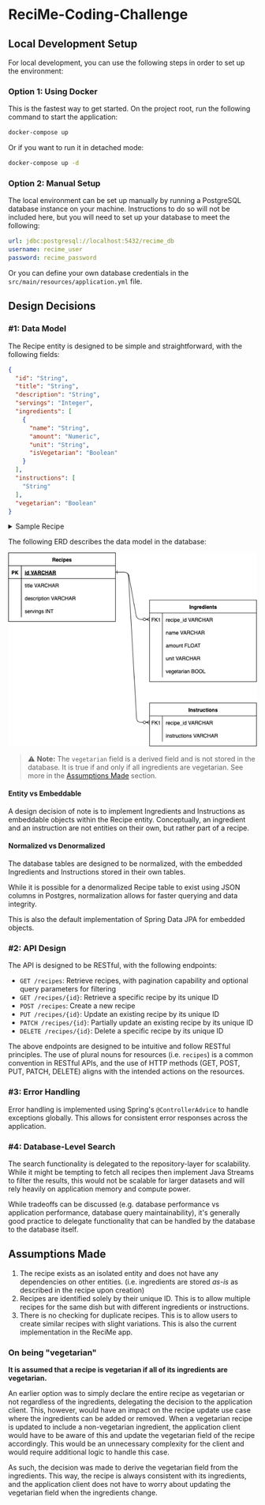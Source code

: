 # ReciMe-Coding-Challenge

## Local Development Setup
For local development, you can use the following steps in order to set up the environment:

### Option 1: Using Docker
This is the fastest way to get started. On the project root, run the following command to start the application:

```bash
docker-compose up
```

Or if you want to run it in detached mode:

```bash
docker-compose up -d
```

### Option 2: Manual Setup
The local environment can be set up manually by running a PostgreSQL database instance on your machine. Instructions to 
do so will not be included here, but you will need to set up your database to meet the following:

```yaml
url: jdbc:postgresql://localhost:5432/recime_db
username: recime_user
password: recime_password
```

Or you can define your own database credentials in the `src/main/resources/application.yml` file.

## Design Decisions

### #1: Data Model
The Recipe entity is designed to be simple and straightforward, with the following fields:
```json
{
  "id": "String", 
  "title": "String",
  "description": "String",
  "servings": "Integer",
  "ingredients": [
    {
      "name": "String",
      "amount": "Numeric",
      "unit": "String",
      "isVegetarian": "Boolean"
    }
  ],
  "instructions": [
    "String"
  ],
  "vegetarian": "Boolean"
}
```

<details><summary>Sample Recipe</summary>
<pre>
{
    "id": "809389cf-8785-4956-ab79-53b66b911f4f",
    "title": "Pork Adobo",
    "description": "The classic Filipino dish",
    "ingredients": [
        {
            "amount": 1.0,
            "unit": "kg",
            "name": "pork belly",
            "vegetarian": false
        },
        {
            "amount": 2.0,
            "unit": "clove",
            "name": "garlic",
            "vegetarian": true
        },
        {
            "amount": 5.0,
            "unit": null,
            "name": "bay leaf",
            "vegetarian": true
        },
        {
            "amount": 4.0,
            "unit": "tbsp",
            "name": "vinegar",
            "vegetarian": true
        },
        {
            "amount": 0.5,
            "unit": "cup",
            "name": "soy sauce",
            "vegetarian": true
        },
        {
            "amount": 1.0,
            "unit": "tbsp",
            "name": "peppercorn",
            "vegetarian": true
        },
        {
            "amount": 2.0,
            "unit": "cup",
            "name": "water",
            "vegetarian": true
        }
    ],
    "instructions": [
        "Tenderize the pork",
        "Add soy sauce",
        "Add vinegar",
        "Let it all boil for 30 hours"
    ],
    "servings": 1,
    "vegetarian": false
}
</pre>
</details>

The following ERD describes the data model in the database:

![Diagram](docs/diagrams/ERD.png)

> ⚠️ **Note:** The `vegetarian` field is a derived field and is not stored in the database. It is true if and only if 
> all ingredients are vegetarian. See more in the [Assumptions Made](#assumptions-made) section.

#### Entity vs Embeddable

A design decision of note is to implement Ingredients and Instructions as embeddable objects within the Recipe entity. 
Conceptually, an ingredient and an instruction are not entities on their own, but rather part of a recipe.

#### Normalized vs Denormalized

The database tables are designed to be normalized, with the embedded Ingredients and Instructions stored in their own 
tables.

While it is possible for a denormalized Recipe table to exist using JSON columns in Postgres, normalization allows for 
faster querying and data integrity.

This is also the default implementation of Spring Data JPA for embedded objects.

### #2: API Design
The API is designed to be RESTful, with the following endpoints:
- `GET /recipes`: Retrieve recipes, with pagination capability and optional query parameters for filtering
- `GET /recipes/{id}`: Retrieve a specific recipe by its unique ID
- `POST /recipes`: Create a new recipe
- `PUT /recipes/{id}`: Update an existing recipe by its unique ID
- `PATCH /recipes/{id}`: Partially update an existing recipe by its unique ID
- `DELETE /recipes/{id}`: Delete a specific recipe by its unique ID

The above endpoints are designed to be intuitive and follow RESTful principles. The use of plural nouns for resources 
(i.e. `recipes`) is a common convention in RESTful APIs, and the use of HTTP methods (GET, POST, PUT, PATCH, DELETE) 
aligns with the intended actions on the resources.

### #3: Error Handling
Error handling is implemented using Spring's `@ControllerAdvice` to handle exceptions globally. This allows for 
consistent error responses across the application.

### #4: Database-Level Search
The search functionality is delegated to the repository-layer for scalability. While it might be tempting to fetch all 
recipes then implement Java Streams to filter the results, this would not be scalable for larger datasets and will 
rely heavily on application memory and compute power.

While tradeoffs can be discussed (e.g. database performance vs application performance, database query maintainability), 
it's generally good practice to delegate functionality that can be handled by the database to the database itself.

## Assumptions Made
1. The recipe exists as an isolated entity and does not have any dependencies on other entities. (i.e. ingredients are 
stored _as-is_ as described in the recipe upon creation)
2. Recipes are identified solely by their unique ID. This is to allow multiple recipes for the same dish but with 
different ingredients or instructions.
3. There is no checking for duplicate recipes. This is to allow users to create similar recipes with slight variations. 
This is also the current implementation in the ReciMe app.

### On being "vegetarian"
**It is assumed that a recipe is vegetarian if all of its ingredients are vegetarian.** 

An earlier option was to simply declare the entire recipe as vegetarian or not regardless of the ingredients, delegating 
the decision to the application client. This, however, would have an impact on the recipe update use case where the 
ingredients can be added or removed. When a vegetarian recipe is updated to include a non-vegetarian ingredient, the 
application client would have to be aware of this and update the vegetarian field of the recipe accordingly. This would
be an unnecessary complexity for the client and would require additional logic to handle this case.

As such, the decision was made to derive the vegetarian field from the ingredients. This way, the recipe is always
consistent with its ingredients, and the application client does not have to worry about updating the vegetarian field
when the ingredients change.
